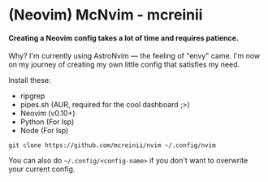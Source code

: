 # (Neovim) McNvim - mcreinii

#### Creating a Neovim config takes a lot of time and requires patience.

Why? I'm currently using AstroNvim — the feeling of "envy" came.
I'm now on my journey of creating my own little config that satisfies my need.

Install these:
- ripgrep
- pipes.sh (AUR, required for the cool dashboard ;>)
- Neovim (v0.10+)
- Python (For lsp)
- Node (For lsp)

`git clone https://github.com/mcreinii/nvim ~/.config/nvim`

You can also do `~/.config/<config-name>` if you don't want to overwrite your current config.
